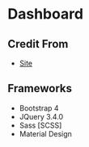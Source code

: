 # Dashboard

## Credit From

- [Site](https://bootstrapious.com/p/bootstrap-sidebar)

## Frameworks

- Bootstrap 4
- JQuery 3.4.0
- Sass [SCSS]
- Material Design
